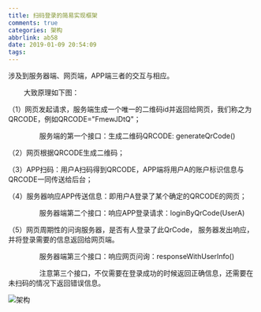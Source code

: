 ```yaml
---
title: 扫码登录的简易实现框架
comments: true
categories: 架构
abbrlink: ab58
date: 2019-01-09 20:54:09
tags:
---
```


涉及到服务器端、网页端，APP端三者的交互与相应。

        大致原理如下图：

（1）网页发起请求，服务端生成一个唯一的二维码id并返回给网页，我们称之为QRCODE，例如QRCODE="FmewJDtQ"；

                服务端的第一个接口：生成二维码QRCODE: generateQrCode()

（2）网页根据QRCODE生成二维码；

（3）APP扫码：用户A扫码得到QRCODE，APP端将用户A的账户标识信息与QRCODE一同传送给后台；

（4）服务器响应APP传送信息：即用户A登录了某个确定的QRCODE的网页；

                服务器端第二个接口：响应APP登录请求：loginByQrCode(UserA)

（5）网页周期性的问询服务器，是否有人登录了此QrCode， 服务器发出响应，并将登录需要的信息返回给网页端。

                服务器端第三个接口：响应网页问询：responseWithUserInfo() 

                注意第三个接口，不仅需要在登录成功的时候返回正确信息，还需要在未扫码的情况下返回错误信息。

![架构](https://wx4.sinaimg.cn/mw690/733866e8ly1fz0mkrrzj4j20dz0dagms.jpg)
